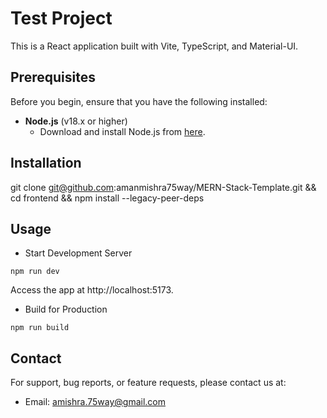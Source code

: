 # Test Project

This is a React application built with Vite, TypeScript, and Material-UI.

## Prerequisites

Before you begin, ensure that you have the following installed:

- **Node.js** (v18.x or higher)
  - Download and install Node.js from [here](https://nodejs.org/).

## Installation

git clone git@github.com:amanmishra75way/MERN-Stack-Template.git && cd frontend && npm install --legacy-peer-deps

## Usage

- Start Development Server

```
npm run dev
```

Access the app at http://localhost:5173.

- Build for Production

```
npm run build
```

## Contact

For support, bug reports, or feature requests, please contact us at:

- Email: [amishra.75way@gmail.com](mailto:amishra.75way@gmail.com)
